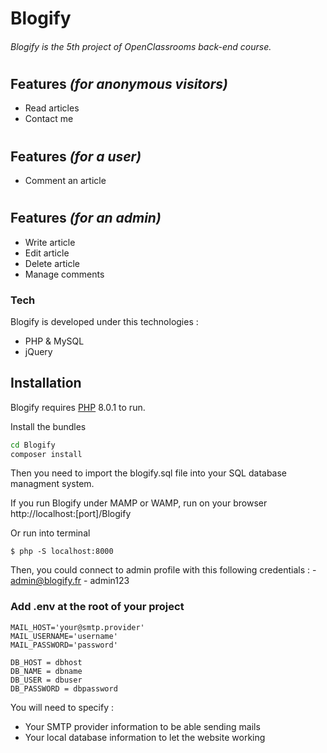 # Blogify

###### Blogify is the 5th project of OpenClassrooms back-end course.
#
#
## Features _(for anonymous visitors)_
- Read articles
- Contact me
#
## Features _(for a user)_
- Comment an article
#
## Features _(for an admin)_
- Write article
- Edit article
- Delete article
- Manage comments

### Tech

Blogify is developed under this technologies :

- PHP & MySQL
- jQuery

## Installation

Blogify requires [PHP](https://php.net) 8.0.1 to run.

Install the bundles

```sh
cd Blogify
composer install
```

Then you need to import the blogify.sql file into your SQL database managment system.

If you run Blogify under MAMP or WAMP, run on your browser http://localhost:[port]/Blogify

Or run into terminal
```
$ php -S localhost:8000
```

Then, you could connect to admin profile with this following credentials :
    - admin@blogify.fr
    - admin123

### Add .env at the root of your project
```
MAIL_HOST='your@smtp.provider'
MAIL_USERNAME='username'
MAIL_PASSWORD='password'

DB_HOST = dbhost
DB_NAME = dbname
DB_USER = dbuser
DB_PASSWORD = dbpassword
```
You will need to specify :
- Your SMTP provider information to be able sending mails
- Your local database information to let the website working